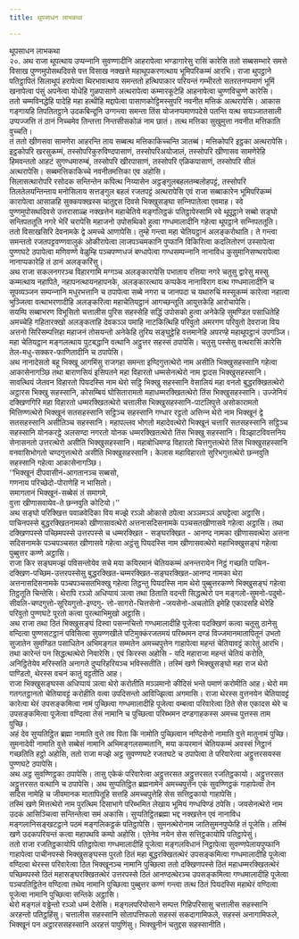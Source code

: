 ```yaml
---
title: थूपसाधन लाभकथा

---
```

थूपसाधन लाभकथा  
२०. अथ राजा थूपत्थाय उप्पन्‍नानि सुवण्णादीनि आहरापेत्वा भण्डागारेसु रासिं कारेसि ततो सब्बसम्भारे समत्ते विसाख पुण्णमुपोसथदिवसे पत्त विसाख नक्खत्ते महाथूपकरणत्थाय भूमिपरिकम्मं आरभि। राजा थुपट्ठाने पतिट्ठापितं सिलाथूपं हरापेत्वा थिरभावत्थाय समन्ततो हत्थिपाकार परियन्तं गम्भीरतो सतरतनप्पमाणं भूमिं खनापेत्वा पंसुं अपनेत्वा योधेहि गुळपासाणे अत्थरापेत्वा कम्मारकूटेहि आहनापेत्वा चुण्णविचुण्णे कारेसि।  
ततो चम्मविनद्धेहि पादेहि महा हत्थीहि मद्दापेत्वा पासाणकोट्टिमस्सुपरि नवनीत मत्तिकं अत्थरापेसि। आकास गङ्गायहि तिपतितट्ठाने उदकबिन्दूनि उग्गन्त्वा समन्ता तिंस योजनप्पमाणपदेसे पतन्ति यत्थ सयञ्‍जातसाली उप्पज्‍जत्ति तं ठानं निच्‍चमेव तिन्तत्ता निन्तसीसकोळं नाम छातं। तत्थ मत्तिका सुखुमुत्ता नवनीत मत्तिकाति वुच्‍चति।  
तं ततो खीणसवा सामणेरा आहरन्ति ताय सब्बत्थ मत्तिकाकिच्‍चन्ति ञातब्बं। मत्तिकोपरि इट्ठका अत्थरापेसि। इट्ठकोपरि खरसुकम्मं, तस्सोपरिकुरुविण्दपासाणं, तस्सोपरिअयोजालं, तस्सोपरि खीणासव सामणेरेहि हिमवन्ततो आहटं सुगण्धमारुम्बं, तस्सोपरि खीरपासाणं, तस्सोपरि एळिकपासाणं, तस्सोपरि सीलं अत्थरापेसि। सब्बमत्तिकाकिच्‍चे नवनीतमत्तिका एव अहोसि।  
सिलासत्थारोपरि रसोदक सन्तिन्तेन कपित्थ निय्यासेन अट्ठङ्गुलबहलतम्बलोहपट्टं, तस्सोपरि तिलतेलयन्तिन्ताय मनोसिलाय सत्तङ्गुल बहलं रजतपट्टं अत्थरापेसि एवं राजा सब्बाकारेन भूमिपरिकम्मं कारापेत्वा आसाळहि सुक्‍कपक्खस्स चातुद्दस दिवसे भिक्खुसङ्घा सन्‍निपातेत्वा एवमाह। स्वे पुण्णमुपोसथदिवसे उत्तरासाळ्ह नक्खत्तेन महाचेतिये मङ्गलिट्ठकं पतिट्ठापेस्सामि स्वे थूपूट्ठाने सब्बो सङ्घो सन्तिपततूति नगरे भेरिं चरापेसि महाजनो उपोसथिको हुत्वा गण्धमालादीनि गहेत्वा थूपट्ठाने सन्‍निपततूति।  
ततो विसाखसिरि देवनामके द्वे अमच्‍चे आणापेसि। तुम्हे गन्त्वा महा चेतियट्ठानं अलङ्करोथाति। ते गन्त्वा समन्ततो रजतपट्टवण्णवालुकं ओकीरापेत्वा लाजपञ्‍चमकानि पुप्फानि विकिरित्वा कदलितोरणं उस्सापेत्वा पुण्णघटे ठपापेत्वा मणिवण्णे वेळुम्हि पञ्‍चपण्णधजं बण्धापेत्वा गण्धसम्पन्‍नानि नानाविध कुसुमानिसण्थरापेत्वा नानाप्पकारेहि तं ठानं अलङ्करिंसु।  
अथ राजा सकलनगरञ्‍च विहारगामि मग्गञ्‍च अलङ्कारापेसि पभाताय रत्तिया नगरे चतुसु द्वारेसु मस्सु कम्मत्थाय नहापिते, नहापनत्थायनहापनके, अलङ्कारत्थाय कप्पकेव नानाविराग वत्थ गण्धमालादीनि च सूपव्यञ्‍जन सम्पन्‍नानि मधुरभत्तानि च ठपापेत्वा सब्बे नगरा च जानपदा च यथारुचिं मस्सूकम्मं कारेत्वा नहात्वा भुञ्‍जित्वा वत्थाभरणादीहि अलङ्करित्वा महाचेतियट्ठानं आगच्छन्तूति आयुत्तकेहि आरोचापेसि।  
सयम्पि सब्बाभरण विभूसितो चत्तालीस पुरिस सहस्सेहि सद्धिं उपोसको हुत्वा अनेकेहि सुमण्डित पसाधितेहि अमच्‍चेहि गहितारक्खो अलङ्कताहि देवकञ्‍ञ पमाहि नाटकित्थिहि परिवुतो अमरगण परिवुतो देवराजा विय अत्तनो सिरिसम्पत्तिहा महाजनं तोसयन्तो अनेकेहि तुरिय सङ्घुट्ठेहि वत्तमानेहि अपरण्हे महाथूपट्ठानं उपगञ्‍जि। महा चेतियट्ठान मङ्गलत्थाय पुटबद्धानि वत्थानि अट्ठुत्तर सहस्सं ठपापेसि। चतुसु पस्सेसु वत्थरासिं कारेसि तेल-मधु-सक्‍कर-फाणितादीनि च ठपापेसि।  
अथ नानादेसतो बहू भिक्खू आगमिंसु राजगहा समन्ता इण्दिगुत्तत्थेरो नाम असीति भिक्खुसहस्सानि गहेत्वा आकासेनागञ्छि तथा बाराणसियं इसिपतने महा विहारतो धम्मसेनत्थेरो नाम द्वादस भिक्खुसहस्सानि। सावत्थियं जेतवन विहारतो पियदस्सि नाम थेरो सट्ठि भिक्खु सहस्सानि वेसालियं महा वनतो बुद्धरक्खितत्थेरो अट्ठारस भिक्खु सहस्सानि, कोसम्बियं घोसितारामतो महाधम्मरक्खितत्थेरो तिंस भिक्खुसहस्सानि। उज्‍जेनियं दक्खिणगिरि महा विहारतो धम्मरक्खितत्थेरो चत्तालीस भिक्खुसहस्सानि-पाटलिपुत्ते असोकारामतो मित्तिण्णत्थेरो भिक्खूनं सतसहस्सानि सट्ठिञ्‍च सहस्सानि गण्धार रट्ठतो अत्तिन्‍न थेरो नाम भिक्खूनं द्वे सतसहस्सानि असीतिञ्‍च सहस्सानि। महापल्‍लव भोगतो महादेवत्थेरो भिक्खूनं चत्तारि सतसहस्सानि सट्ठिञ्‍च सहस्सानि योनकरट्ठे अलसण्दा नगरतो योनक धम्मरक्खितत्थेरो तिंस भिक्खु सहस्सानि। विञ्झाटविवत्तनिय सेनासनतो उत्तरत्थेरो असीति भिक्खुसहस्सानि। महाबोधिमण्ड विहारतो चित्तगुत्तत्थेरो तिंस भिक्खुसहस्सानि वनवासिभोगतो चण्दगुत्तत्थेरो असीति भिक्खुसहस्सानि। केलास महाविहारतो सुरिभगुत्तत्थेरो छन्‍नवुति सहस्सानि गहेत्वा आकासेनागञ्छि।  
‘‘भिक्खूनं दीपवासीनं-आगतानञ्‍च सब्बसो,  
गणनाय परिच्छेदो-पोराणेहि न भासितो।  
समागतानं भिक्खूनं-सब्बेसं तं समागमे,  
वुत्ता खीणासवायेव-ते छन्‍नवुति कोटियो।’’  
अथ सङ्घो परिक्खित्त पवाळवेदिका विय मज्झे रञ्‍ञो ओकासे ठपेत्वा अञ्‍ञमञ्‍ञं अघट्टेत्वा अट्ठासि। पाचिनपस्से बुद्धरक्खितनामको खीणासावत्थेरो अत्तनासदिसनामके पञ्‍चसतखीणासवे गहेत्वा अट्ठासि। तथा दक्खिणपस्से पच्छिमपस्से उत्तरपस्से च धम्मरक्खित - सङ्घरक्खित - आनण्द नामका खीणासवत्थेरा अत्तना सदिसनामके पञ्‍चपञ्‍चसत खीणासवे गहेत्वा अट्ठंसु पियदस्सि नाम खीणासवत्थेरो महाभिक्खुसङ्घं गहेत्वा पुब्बुत्तर कण्णे अट्ठासि।  
राजा किर सङ्घमज्झं पविसन्तोयेव सचे मया कयिरमानं चेतियकम्मं अनन्तरायेन निट्ठं गच्छति पाचिन-दक्खिण-पच्छिम-उत्तरपस्सेसु बुद्धरक्खित-चम्मरक्खित-सङ्घरक्खित-आनण्द नामका थेरा अत्तनासदिसनामके पञ्‍चपञ्‍चसतभिक्खु गहेत्वा तिट्ठन्तु पियदस्सि नाम थेरो पुब्बुत्तरकण्णे भिक्खुसङ्घं गहेत्वा तिट्ठतूति चिन्तेसि। थेरापि रञ्‍ञो अधिप्पायं ञत्वा तथा ठिताति वदन्ती सिद्धत्थेरो पन मङ्गलो-सुमनो-पदुमो-सीवलि-चण्दगुत्तो-सूरियगुत्तो-इण्दगु- त्तो-सागरो-चित्तसेनो -जयसेनो-अचलोति इमेहि एकादसहि थेरेहि परिवुतो पुण्णघटे पूरतो कत्वा पुरत्थाभिमुखो अट्ठासि।  
अथ राजा तथा ठितं भिक्खुसङ्घं दिस्वा पसन्‍नचित्तो गण्धमालादीहि पूजेत्वा पदक्खिणं कत्वा चतूसु ठानेसु वन्दित्वा पुण्णसटट्ठानं पविसित्वा सुयण्णखीले पटिमुक्‍कंरजतमयं परिब्भमन दण्डं विज्‍जमानमातापितूनं उभतो सुजातेन सुमण्डित पसाधितेन अभिमङ्गल सम्मतेन अमच्‍चपुत्तेन गाहापेत्वा महन्तं चेतियावट्टं कारेतुं आरभि। तथा कारेन्तं पन सिद्धत्थत्थेरो निवारेसि। एवं किरस्स अहोसि - यदि महाराजा महन्तं चेतियं करोति, अनिट्ठितेयेव मरिस्सति अनागते दुप्परिहरियञ्‍च भविस्सतीति। तस्मिं खणे भिक्खुसङ्घो महा राज थेरो पाण्डितो, थेरस्स वचनं कातुं वट्टतीति आह।  
राजा भिक्खुसङ्घस्स अधिप्पायं ञत्वा थेरो करोतीति मञ्‍ञमानो कीदिसं भन्ते पमाणं करोमीति आह। थेरो मम गतगतट्ठानतो चेतियावट्टं करोहीति वत्वा उपदिसन्तो आविज्झित्वा अगमासि। राजा थेरस्स वुत्तनयेन चेतियावट्टं कारेत्वा थेरं उपसङ्कमित्वा नामं पुच्छित्वा गण्धमालादीहि पूजेत्वा वम्बत्वा परिवारेत्वा ठिते सेस एकादस थेरे च उपसङ्कमित्वा पूजेत्वा वण्दित्वा तेसं नामानि च पुच्छित्वा परिब्भमन दण्डगाहकस्स अमच्‍च पुत्तस्स ताम पुच्छि।  
अहं देव सुप्पतिट्ठित ब्रह्मा नामाति वुत्ते तव पिता किं नामोति पुच्छित्वान नण्दिसेनो नामाति वुत्ते मातुनामं पुच्छि। सुमनादेवी नामाति वुत्ते सब्बेसं नामानि अभिमङ्गलसम्मतानि, मया कयरमानं चेतियकम्मं अवस्सं निट्ठानं गच्छतिति हट्ठो अहोसि, ततो राजा मज्झे अट्ठ सुवण्णघटे रजतघटे च ठपापेत्वा ते परिवारेत्वा अट्ठुत्तरसयस्स पुण्णघटे ठपापेसि।  
अथ अट्ठ सुवण्णिट्ठका ठपापेसि। तासु एकेकं परिवारेत्वा अट्ठुत्तरसत अट्ठुत्तरसत रजतिट्ठकायो। अट्ठुत्तरसत अट्ठुत्तरसत वत्थानि च ठपापेसि। अथ सुप्पतिट्ठित ब्रह्मनामेन अमच्‍चपुत्तेन एकं सुवण्णिट्ठकं गाहापेत्वा तेन सदिस नामेहि च जीवमानक मातापितूहि सत्तहि अमच्‍चपुत्तेहि सेस सत्तिट्ठकायो गाहापेसि।  
तस्मिं खणे मित्तत्थेरो नाम पुरत्थिम दिसाभागे परिब्भमित लेखाय भूमियं गण्धपिण्डं ठपेसि। जयसेनत्थेरो नाम उदकं आसिञ्‍चित्वा सन्तिन्तेत्वा समं अकासि। सुप्पतिट्ठितब्रह्मा भद्द नक्खत्तेन एवं नानाविध मङ्गलानिसङ्खटट्ठाने पठमं मङ्गलिकट्ठकं पतिट्ठापेसि। सुमनत्थेरोनाम जातिसुमनपुप्फेहि तं पूजेसि। तस्मिं खणे उदकपरियन्तं कत्वा महापथवि कम्पो अहोसि। एतेनेव नयेन सेस सत्तिट्ठकायोपि पतिट्ठापेसुं।  
ततो राजा रजतिट्ठकायोपि पतिट्ठापेत्वा गण्धमालादीहि पूजेत्वा मङ्गलविधानं निट्ठापेत्वा सुवण्णपेलायपुप्फानि गाहापेत्वा पाचीनपस्से भिक्खुसङ्घस्स पुरतो ठितं महा बुद्धरक्खितत्थेरं उपसङ्कमित्वा गण्धमालादीहि पूजेत्वा वण्दित्वा थेरस्स परिवारेत्वा ठित भिक्खूनञ्‍च नामानि पुच्छित्वा ततो दक्खिणपस्से ठितं महाधम्मरक्खितत्थेरं पच्छिमपस्से ठितं महासङ्घरक्खितत्थेरं उत्तरपस्से ठितं आनण्दत्थेरञ्‍च उपसङ्कमित्वा गण्धमालादीहि पूजेत्वा पञ्‍चपतिट्ठितेन वण्दित्वा तथेव नामानि पुच्छित्वा पुब्बुत्तर कण्णं गन्त्वा तत्थ ठितं पियदस्सि महाथेरं वण्दित्वा पूजेत्वा नामानि पुच्छित्वा सन्तिके अट्ठासि।  
थेरो मङ्गलं वड्ढेन्तो रञ्‍ञो धम्मं देसेसि। मङ्गलपरियोसाने सम्पत्त गिहिपरिसासु चत्तालीस सहस्सानि अरहन्तो पतिट्ठहिंसु। चत्तालीस सहस्सानि सोतापत्तिफलो सहस्सं सकदागामिफले, सहस्सं अनागामिफले, भिक्खूनं पन अट्ठारससहस्सानि अरहत्तं पापुणिंसु। भिक्खुनीनं चतुद्दस सहस्सानीति।  